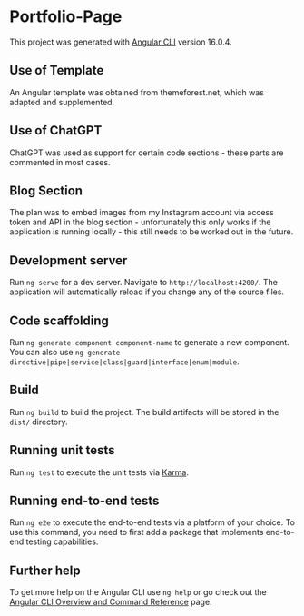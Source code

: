 # Portfolio-Page

This project was generated with [Angular CLI](https://github.com/angular/angular-cli) version 16.0.4.

## Use of Template

An Angular template was obtained from themeforest.net, which was adapted and supplemented.

## Use of ChatGPT

ChatGPT was used as support for certain code sections - these parts are commented in most cases.

## Blog Section

The plan was to embed images from my Instagram account via access token and API in the blog section - unfortunately this only works if the application is running locally - this still needs to be worked out in the future.

## Development server

Run `ng serve` for a dev server. Navigate to `http://localhost:4200/`. The application will automatically reload if you change any of the source files.

## Code scaffolding

Run `ng generate component component-name` to generate a new component. You can also use `ng generate directive|pipe|service|class|guard|interface|enum|module`.

## Build

Run `ng build` to build the project. The build artifacts will be stored in the `dist/` directory.

## Running unit tests

Run `ng test` to execute the unit tests via [Karma](https://karma-runner.github.io).

## Running end-to-end tests

Run `ng e2e` to execute the end-to-end tests via a platform of your choice. To use this command, you need to first add a package that implements end-to-end testing capabilities.

## Further help

To get more help on the Angular CLI use `ng help` or go check out the [Angular CLI Overview and Command Reference](https://angular.io/cli) page.
